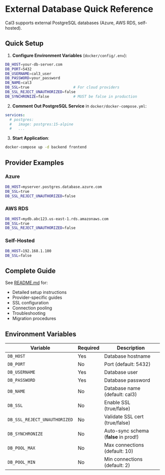 # External Database Quick Reference

Cal3 supports external PostgreSQL databases (Azure, AWS RDS, self-hosted).

## Quick Setup

1. **Configure Environment Variables** (`docker/config/.env`):
```bash
DB_HOST=your-db-server.com
DB_PORT=5432
DB_USERNAME=cal3_user
DB_PASSWORD=your_password
DB_NAME=cal3
DB_SSL=true                    # For cloud providers
DB_SSL_REJECT_UNAUTHORIZED=false
DB_SYNCHRONIZE=false           # MUST be false in production
```

2. **Comment Out PostgreSQL Service** in `docker/docker-compose.yml`:
```yaml
services:
  # postgres:
  #   image: postgres:15-alpine
  #   ...
```

3. **Start Application**:
```bash
docker-compose up -d backend frontend
```

## Provider Examples

### Azure
```bash
DB_HOST=myserver.postgres.database.azure.com
DB_SSL=true
DB_SSL_REJECT_UNAUTHORIZED=false
```

### AWS RDS
```bash
DB_HOST=mydb.abc123.us-east-1.rds.amazonaws.com
DB_SSL=true
DB_SSL_REJECT_UNAUTHORIZED=false
```

### Self-Hosted
```bash
DB_HOST=192.168.1.100
DB_SSL=false
```

## Complete Guide

See [README.md](README.md) for:
- Detailed setup instructions
- Provider-specific guides
- SSL configuration
- Connection pooling
- Troubleshooting
- Migration procedures

## Environment Variables

| Variable | Required | Description |
|----------|----------|-------------|
| `DB_HOST` | Yes | Database hostname |
| `DB_PORT` | No | Port (default: 5432) |
| `DB_USERNAME` | Yes | Database user |
| `DB_PASSWORD` | Yes | Database password |
| `DB_NAME` | No | Database name (default: cal3) |
| `DB_SSL` | No | Enable SSL (true/false) |
| `DB_SSL_REJECT_UNAUTHORIZED` | No | Validate SSL cert (true/false) |
| `DB_SYNCHRONIZE` | No | Auto-sync schema (**false** in prod!) |
| `DB_POOL_MAX` | No | Max connections (default: 10) |
| `DB_POOL_MIN` | No | Min connections (default: 2) |

